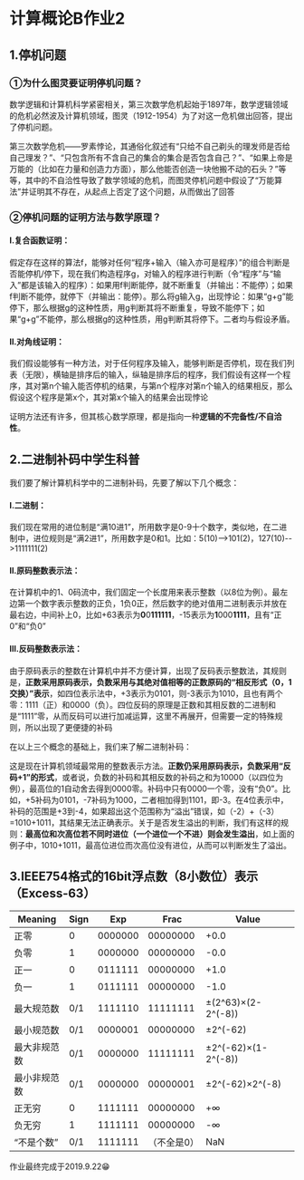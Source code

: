 # 计算概论B作业2
## 1.停机问题
### ①为什么图灵要证明停机问题？
数学逻辑和计算机科学紧密相关，第三次数学危机起始于1897年，数学逻辑领域的危机必然波及计算机领域，图灵（1912-1954）为了对这一危机做出回答，提出了停机问题。

第三次数学危机——罗素悖论，其通俗化叙述有“只给不自己剃头的理发师是否给自己理发？”、“只包含所有不含自己的集合的集合是否包含自己？”、“如果上帝是万能的（比如在力量和创造力方面），那么他能否创造一块他搬不动的石头？”等等，其中的不自洽性导致了数学领域的危机，而图灵停机问题中假设了“万能算法”并证明其不存在，从起点上否定了这个问题，从而做出了回答
### ②停机问题的证明方法与数学原理？
#### Ⅰ.复合函数证明：
假定存在这样的算法f，能够对任何“程序+输入（输入亦可是程序）”的组合判断是否能停机/停下，现在我们构造程序g，对输入的程序进行判断（令“程序”与“输入”都是该输入的程序）：如果用f判断能停，就不断重复（并输出：不能停）；如果f判断不能停，就停下（并输出：能停）。那么将g输入g，出现悖论：如果“g+g”能停下，那么根据g的这种性质，用g判断其将不断重复，导致不能停下；如果“g+g”不能停，那么根据g的这种性质，用g判断其将停下。二者均与假设矛盾。

#### Ⅱ.对角线证明：
我们假设能够有一种方法，对于任何程序及输入，能够判断是否停机，现在我们列表（无限），横轴是排序后的输入，纵轴是排序后的程序，我们假设有这样一个程序，其对第n个输入能否停机的结果，与第n个程序对第n个输入的结果相反，那么假设这个程序是第x个，其对第x个输入的结果会出现悖论

证明方法还有许多，但其核心数学原理，都是指向一种**逻辑的不完备性/不自洽性**。
## 2.二进制补码中学生科普
我们要了解计算机科学中的二进制补码，先要了解以下几个概念：

#### Ⅰ.二进制：
我们现在常用的进位制是“满10进1”，所用数字是0-9十个数字，类似地，在二进制中，进位规则是“满2进1”，所用数字是0和1。比如：5(10)-->101(2)，127(10)-->1111111(2)

#### Ⅱ.原码整数表示法：
在计算机中的1、0码流中，我们固定一个长度用来表示整数（以8位为例）。最左边第一个数字表示整数的正负，1负0正，然后数字的绝对值用二进制表示并放在最右边，中间补上0，比如+63表示为**0**0**111111**，-15表示为**1**000**1111**，且有“正0”和“负0”

#### Ⅲ.反码整数表示法：
由于原码表示的整数在计算机中并不方便计算，出现了反码表示整数法，其规则是，**正数采用原码表示，负数采用与其绝对值相等的正数原码的“相反形式（0，1交换）”表示**，如四位表示法中，+3表示为0101，则-3表示为1010，且也有两个零：1111（正）和0000（负）。四位反码的原理是正数和其相反数的二进制和是“1111”零，从而反码可以进行加减运算，这里不再展开，但需要一定的特殊规则，所以出现了更便捷的补码

在以上三个概念的基础上，我们来了解二进制补码：

这是现在计算机领域最常用的整数表示方法。**正数仍采用原码表示，负数采用“反码+1”的形式**，或者说，负数的补码和其相反数的补码之和为10000（以四位为例），最高位的1自动舍去得到0000零。补码中只有0000一个零，没有“负0”。比如，+5补码为0101，-7补码为1000，二者相加得到1101，即-3。在4位表示中，补码的范围是+3到-4，如果超出这个范围称为“溢出”错误，如（-2）+（-3）=1010+1011，其结果无法正确表示。关于是否发生溢出的判断，我们有这样的规则：**最高位和次高位若不同时进位（一个进位一个不进）则会发生溢出**，如上面的例子中，1010+1011，最高位进位而次高位没有进位，从而可以判断发生了溢出。
## 3.IEEE754格式的16bit浮点数（8小数位）表示（Excess-63）
Meaning | Sign | Exp | Frac | Value
------------ | ------------- | ------------- | ------------- | -------------
正零 | 0 | 0000000 | 00000000 | +0.0
负零 | 1 | 0000000 | 00000000 | -0.0
正一 | 0 | 0111111 | 00000000 | +1.0
负一 | 1 | 0111111 | 00000000 | -1.0
最大规范数 | 0/1 | 1111110 | 11111111 | ±(2^63)×(2-2^(-8))
最小规范数 | 0/1 | 0000001 | 00000000 | ±2^(-62)
最大非规范数 | 0/1 | 0000000 | 11111111 | ±2^(-62)×(1-2^(-8))
最小非规范数 | 0/1 | 0000000 | 00000001 | ±2^(-62)×2^(-8)
正无穷 | 0 | 1111111 | 00000000 | +∞
负无穷 | 1 | 1111111 | 00000000 | -∞
“不是个数” | 0/1 | 1111111 | （不全是0） | NaN



作业最终完成于2019.9.22😁


